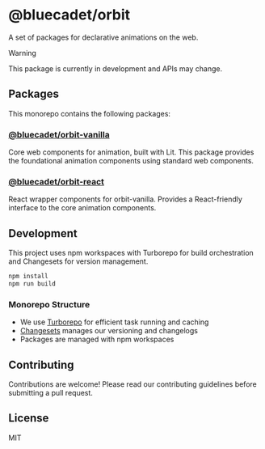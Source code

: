 # @bluecadet/orbit

A set of packages for declarative animations on the web.

> [!WARNING]  
> This package is currently in development and APIs may change.

## Packages

This monorepo contains the following packages:

### [@bluecadet/orbit-vanilla](./packages/orbit-vanilla)

Core web components for animation, built with Lit. This package provides the foundational animation components using standard web components.

### [@bluecadet/orbit-react](./packages/orbit-react)

React wrapper components for orbit-vanilla. Provides a React-friendly interface to the core animation components.

## Development

This project uses npm workspaces with Turborepo for build orchestration and Changesets for version management.

```bash
npm install
npm run build
```

### Monorepo Structure

- We use [Turborepo](https://turbo.build/) for efficient task running and caching
- [Changesets](https://github.com/changesets/changesets) manages our versioning and changelogs
- Packages are managed with npm workspaces

## Contributing

Contributions are welcome! Please read our contributing guidelines before submitting a pull request.

## License

MIT
